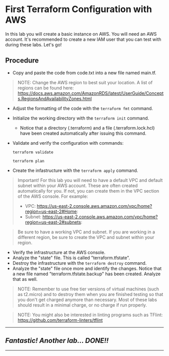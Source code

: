 # First Terraform Configuration with AWS
In this lab you will create a basic instance on AWS. You will need an AWS account. It's recommended to create a new IAM user that you can test with during these labs. Let's go!

## Procedure

- Copy and paste the code from code.txt into a new file named main.tf.

> NOTE: Change the AWS region to best suit your location. A list of regions can be found here: https://docs.aws.amazon.com/AmazonRDS/latest/UserGuide/Concepts.RegionsAndAvailabilityZones.html 

- Adjust the formatting of the code with the `terraform fmt` command.
- Initialize the working directory with the `terraform init` command.
  - Notice that a directory (.terraform) and a file (.terraform.lock.hcl) have been created automatically after issuing this command.
- Validate and verify the configuration with commands:

  `terraform validate`

  `terraform plan`

- Create the infastructure with the `terraform apply` command.

> Important! For this lab you will need to have a default VPC and default subnet within your AWS account. These are often created automatically for you. If not, you can create them in the VPC section of the AWS console. For example:
> - VPC: https://us-east-2.console.aws.amazon.com/vpc/home?region=us-east-2#Home:
> - Subnet: https://us-east-2.console.aws.amazon.com/vpc/home?region=us-east-2#subnets:

> Be sure to have a working VPC and subnet. If you are working in a different region, be sure to create the VPC and subnet within your region.

- Verify the infrastructure at the AWS console.
- Analyze the "state" file. This is called "terraform.tfstate".
- Destroy the infrastructure with the `terraform destroy` command.
- Analyze the "state" file once more and identify the changes. Notice that a new file named "terraform.tfstate.backup" has been created. Analyze that as well.

> NOTE: Remember to use free tier versions of virtual machines (such as t2.micro) and to destroy them when you are finished testing so that you don't get charged anymore than necessary. Most of these labs should result in a minimal charge, or no charge if run properly.

> NOTE: You might also be interested in linting programs such as TFlint: 
https://github.com/terraform-linters/tflint

---
## *Fantastic! Another lab... DONE!!*
---